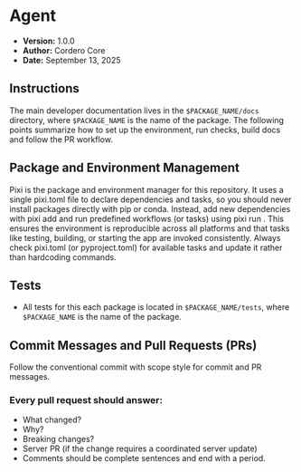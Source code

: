 # Agent

- **Version:** 1.0.0
- **Author:** Cordero Core
- **Date:** September 13, 2025

## Instructions

The main developer documentation lives in the `$PACKAGE_NAME/docs` directory, where `$PACKAGE_NAME` is the name of the package. The following points summarize how to set up the environment, run checks, build docs and follow the PR workflow.

## Package and Environment Management

Pixi is the package and environment manager for this repository. It uses a single pixi.toml file to declare dependencies and tasks, so you should never install packages directly with pip or conda. Instead, add new dependencies with pixi add <package> and run predefined workflows (or tasks) using pixi run <task>. This ensures the environment is reproducible across all platforms and that tasks like testing, building, or starting the app are invoked consistently. Always check pixi.toml (or pyproject.toml) for available tasks and update it rather than hardcoding commands.

## Tests

- All tests for this each package is located in `$PACKAGE_NAME/tests`, where `$PACKAGE_NAME` is the name of the package.

## Commit Messages and Pull Requests (PRs)

Follow the conventional commit with scope style for commit and PR messages.

### Every pull request should answer:

- What changed?
- Why?
- Breaking changes?
- Server PR (if the change requires a coordinated server update)
- Comments should be complete sentences and end with a period.
